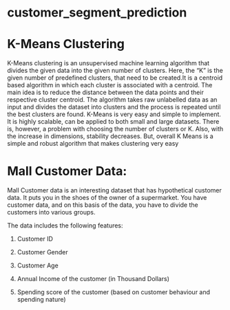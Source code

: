 # customer_segment_prediction
# K-Means Clustering
K-Means clustering is an unsupervised machine learning algorithm that divides the given data into the given number of clusters. Here, the “K” is the given number of predefined clusters, that need to be created.It is a centroid based algorithm in which each cluster is associated with a centroid. The main idea is to reduce the distance between the data points and their respective cluster centroid.
The algorithm takes raw unlabelled data as an input and divides the dataset into clusters and the process is repeated until the best clusters are found.
K-Means is very easy and simple to implement. It is highly scalable, can be applied to both small and large datasets. There is, however, a problem with choosing the number of clusters or K. Also, with the increase in dimensions, stability decreases. But, overall K Means is a simple and robust algorithm that makes clustering very easy

# Mall Customer Data: 

Mall Customer data is an interesting dataset that has hypothetical customer data. It puts you in the shoes of the owner of a supermarket. You have customer data, and on this basis of the data, you have to divide the customers into various groups.

The data includes the following features:

1. Customer ID

2. Customer Gender

3. Customer Age

4. Annual Income of the customer (in Thousand Dollars)

5. Spending score of the customer (based on customer behaviour and spending nature)
